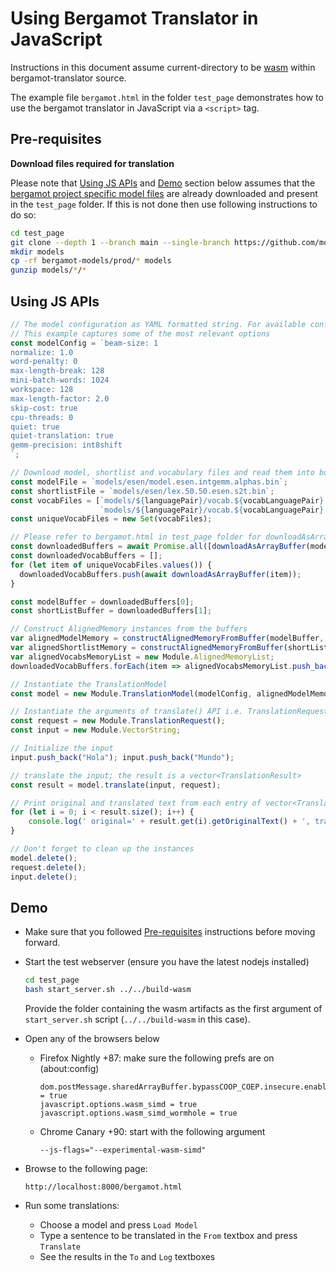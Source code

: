 # Using Bergamot Translator in JavaScript

Instructions in this document assume current-directory to be
[wasm](https://github.com/browsermt/bergamot-translator/tree/main/wasm) within
bergamot-translator source.

The example file `bergamot.html` in the folder `test_page` demonstrates how to
use the bergamot translator in JavaScript via a `<script>` tag.

## Pre-requisites

**Download files required for translation**

Please note that [Using JS APIs](#using-js-apis) and [Demo](#demo) section below assumes that the [bergamot project specific model files](https://github.com/mozilla-applied-ml/bergamot-models) are already downloaded and present in the `test_page` folder. If this is not done then use following instructions to do so:

```bash
cd test_page
git clone --depth 1 --branch main --single-branch https://github.com/mozilla-applied-ml/bergamot-models
mkdir models
cp -rf bergamot-models/prod/* models
gunzip models/*/*
```

## Using JS APIs

```js
// The model configuration as YAML formatted string. For available configuration options, please check: https://marian-nmt.github.io/docs/cmd/marian-decoder/
// This example captures some of the most relevant options
const modelConfig = `beam-size: 1
normalize: 1.0
word-penalty: 0
max-length-break: 128
mini-batch-words: 1024
workspace: 128
max-length-factor: 2.0
skip-cost: true
cpu-threads: 0
quiet: true
quiet-translation: true
gemm-precision: int8shift
`;

// Download model, shortlist and vocabulary files and read them into buffers
const modelFile = `models/esen/model.esen.intgemm.alphas.bin`;
const shortlistFile = `models/esen/lex.50.50.esen.s2t.bin`;
const vocabFiles = [`models/${languagePair}/vocab.${vocabLanguagePair}.spm`,
                    `models/${languagePair}/vocab.${vocabLanguagePair}.spm`];
const uniqueVocabFiles = new Set(vocabFiles);

// Please refer to bergamot.html in test_page folder for downloadAsArrayBuffer function
const downloadedBuffers = await Promise.all([downloadAsArrayBuffer(modelFile), downloadAsArrayBuffer(shortlistFile)]);
const downloadedVocabBuffers = [];
for (let item of uniqueVocabFiles.values()) {
  downloadedVocabBuffers.push(await downloadAsArrayBuffer(item));
}

const modelBuffer = downloadedBuffers[0];
const shortListBuffer = downloadedBuffers[1];

// Construct AlignedMemory instances from the buffers
var alignedModelMemory = constructAlignedMemoryFromBuffer(modelBuffer, 256); // Please refer to bergamot.html in test_page folder for this function
var alignedShortlistMemory = constructAlignedMemoryFromBuffer(shortListBuffer, 64); // Please refer to bergamot.html in test_page folder for this function
var alignedVocabsMemoryList = new Module.AlignedMemoryList;
downloadedVocabBuffers.forEach(item => alignedVocabsMemoryList.push_back(constructAlignedMemoryFromBuffer(item, 64)));

// Instantiate the TranslationModel
const model = new Module.TranslationModel(modelConfig, alignedModelMemory, alignedShortlistMemory, alignedVocabsMemoryList);

// Instantiate the arguments of translate() API i.e. TranslationRequest and input (vector<string>)
const request = new Module.TranslationRequest();
const input = new Module.VectorString;

// Initialize the input
input.push_back("Hola"); input.push_back("Mundo");

// translate the input; the result is a vector<TranslationResult>
const result = model.translate(input, request);

// Print original and translated text from each entry of vector<TranslationResult>
for (let i = 0; i < result.size(); i++) {
    console.log(' original=' + result.get(i).getOriginalText() + ', translation=' + result.get(i).getTranslatedText());
}

// Don't forget to clean up the instances
model.delete();
request.delete();
input.delete();
```

## Demo 

* Make sure that you followed [Pre-requisites](#pre-requisites) instructions before moving forward.

* Start the test webserver (ensure you have the latest nodejs installed)
    ```bash
    cd test_page
    bash start_server.sh ../../build-wasm
    ```

    Provide the folder containing the wasm artifacts as the first argument of `start_server.sh` script (`../../build-wasm` in this case).

* Open any of the browsers below
    * Firefox Nightly +87: make sure the following prefs are on (about:config)
        ```
        dom.postMessage.sharedArrayBuffer.bypassCOOP_COEP.insecure.enabled = true
        javascript.options.wasm_simd = true
        javascript.options.wasm_simd_wormhole = true
        ```

    * Chrome Canary +90: start with the following argument
        ```
        --js-flags="--experimental-wasm-simd"
        ```

* Browse to the following page:
    ```
    http://localhost:8000/bergamot.html
    ```

* Run some translations:
    * Choose a model and press `Load Model`
    * Type a sentence to be translated in the `From` textbox and press `Translate`
    * See the results in the `To` and `Log` textboxes
